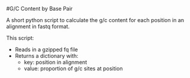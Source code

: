 #G/C Content by Base Pair

A short python script to calculate the g/c content for each position in an alignment in fastq format.

This script:
*	Reads in a gzipped fq file
*	Returns a dictionary with:
	*	key: position in alignment
	*	value: proportion of g/c sites at position
